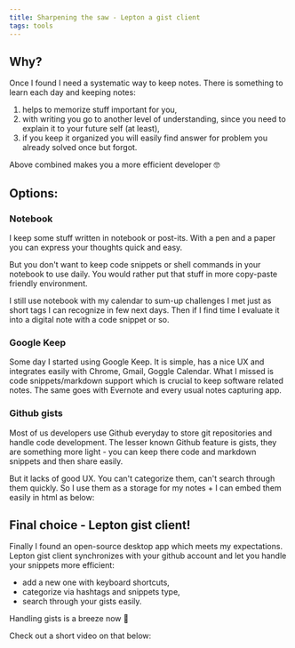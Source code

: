 ```yaml
---
title: Sharpening the saw - Lepton a gist client
tags: tools
---
```


## Why?

Once I found I need a systematic way to keep notes. There is something to learn each day and keeping notes:

1. helps to memorize stuff important for you,
2. with writing you go to another level of understanding, since you need to explain it to your future self (at least),
3. if you keep it organized you will easily find answer for problem you already solved once but forgot.

Above combined makes you a more efficient developer 🤓

## Options:

### Notebook

I keep some stuff written in notebook or post-its. With a pen and a paper you can express your thoughts quick and easy.

But you don't want to keep code snippets or shell commands in your notebook to use daily. You would rather put that stuff in more copy-paste friendly environment.

I still use notebook with my calendar to sum-up challenges I met just as short tags I can recognize in few next days. Then if I find time I evaluate it into a digital note with a code snippet or so.

### Google Keep

Some day I started using Google Keep. It is simple, has a nice UX and integrates easily with Chrome, Gmail, Goggle Calendar. What I missed is code snippets/markdown support which is crucial to keep software related notes. The same goes with Evernote and every usual notes capturing app.

### Github gists

Most of us developers use Github everyday to store git repositories and handle code development. The lesser known Github feature is gists, they are something more light - you can keep there code and markdown snippets and then share easily.

But it lacks of good UX. You can't categorize them, can't search through them quickly. So I use them as a storage for my notes + I can embed them easily in html as below:

<script src="https://gist.github.com/archiewald/c92e9f0a915264988379e076bbc6e28f.js"></script>

## Final choice - Lepton gist client!

Finally I found an open-source desktop app which meets my expectations. Lepton gist client synchronizes with your github account and let you handle your snippets more efficient:

- add a new one with keyboard shortcuts,
- categorize via hashtags and snippets type,
- search through your gists easily.

Handling gists is a breeze now 🌊

Check out a short video on that below: 


